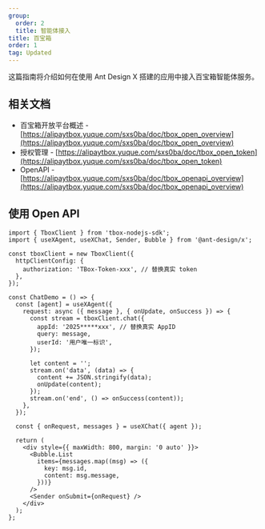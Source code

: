```yaml
---
group:
  order: 2
  title: 智能体接入
title: 百宝箱
order: 1
tag: Updated
---
```


这篇指南将介绍如何在使用 Ant Design X 搭建的应用中接入百宝箱智能体服务。

## 相关文档

- 百宝箱开放平台概述 - [https://alipaytbox.yuque.com/sxs0ba/doc/tbox_open_overview](https://alipaytbox.yuque.com/sxs0ba/doc/tbox_open_overview)
- 授权管理 - [https://alipaytbox.yuque.com/sxs0ba/doc/tbox_open_token](https://alipaytbox.yuque.com/sxs0ba/doc/tbox_open_token)
- OpenAPI - [https://alipaytbox.yuque.com/sxs0ba/doc/tbox_openapi_overview](https://alipaytbox.yuque.com/sxs0ba/doc/tbox_openapi_overview)

## 使用 Open API

```tsx
import { TboxClient } from 'tbox-nodejs-sdk';
import { useXAgent, useXChat, Sender, Bubble } from '@ant-design/x';

const tboxClient = new TboxClient({
  httpClientConfig: {
    authorization: 'TBox-Token-xxx', // 替换真实 token
  },
});

const ChatDemo = () => {
  const [agent] = useXAgent({
    request: async ({ message }, { onUpdate, onSuccess }) => {
      const stream = tboxClient.chat({
        appId: '2025*****xxx', // 替换真实 AppID
        query: message,
        userId: '用户唯一标识',
      });

      let content = '';
      stream.on('data', (data) => {
        content += JSON.stringify(data);
        onUpdate(content);
      });
      stream.on('end', () => onSuccess(content));
    },
  });

  const { onRequest, messages } = useXChat({ agent });

  return (
    <div style={{ maxWidth: 800, margin: '0 auto' }}>
      <Bubble.List
        items={messages.map((msg) => ({
          key: msg.id,
          content: msg.message,
        }))}
      />
      <Sender onSubmit={onRequest} />
    </div>
  );
};
```
